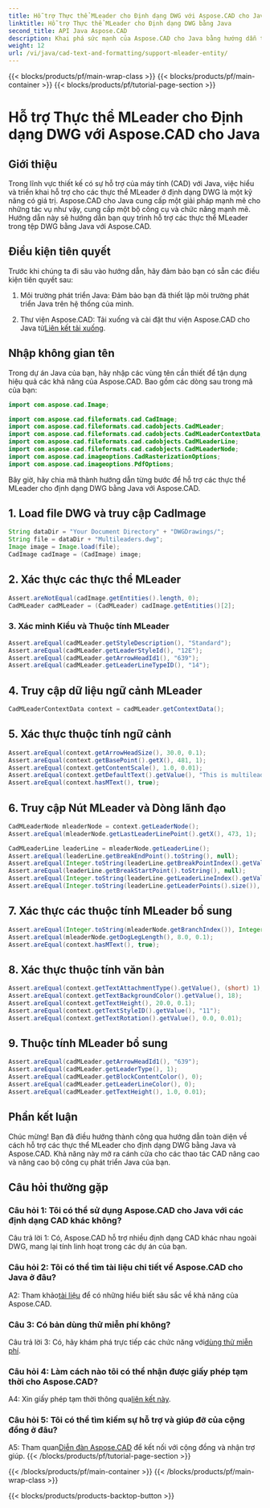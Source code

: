 ```yaml
---
title: Hỗ trợ Thực thể MLeader cho Định dạng DWG với Aspose.CAD cho Java
linktitle: Hỗ trợ Thực thể MLeader cho Định dạng DWG bằng Java
second_title: API Java Aspose.CAD
description: Khai phá sức mạnh của Aspose.CAD cho Java bằng hướng dẫn từng bước của chúng tôi về cách hỗ trợ các thực thể MLeader ở định dạng DWG.
weight: 12
url: /vi/java/cad-text-and-formatting/support-mleader-entity/
---
```


{{< blocks/products/pf/main-wrap-class >}}
{{< blocks/products/pf/main-container >}}
{{< blocks/products/pf/tutorial-page-section >}}

# Hỗ trợ Thực thể MLeader cho Định dạng DWG với Aspose.CAD cho Java

## Giới thiệu

Trong lĩnh vực thiết kế có sự hỗ trợ của máy tính (CAD) với Java, việc hiểu và triển khai hỗ trợ cho các thực thể MLeader ở định dạng DWG là một kỹ năng có giá trị. Aspose.CAD cho Java cung cấp một giải pháp mạnh mẽ cho những tác vụ như vậy, cung cấp một bộ công cụ và chức năng mạnh mẽ. Hướng dẫn này sẽ hướng dẫn bạn quy trình hỗ trợ các thực thể MLeader trong tệp DWG bằng Java với Aspose.CAD.

## Điều kiện tiên quyết

Trước khi chúng ta đi sâu vào hướng dẫn, hãy đảm bảo bạn có sẵn các điều kiện tiên quyết sau:

1. Môi trường phát triển Java: Đảm bảo bạn đã thiết lập môi trường phát triển Java trên hệ thống của mình.

2.  Thư viện Aspose.CAD: Tải xuống và cài đặt thư viện Aspose.CAD cho Java từ[Liên kết tải xuống](https://releases.aspose.com/cad/java/).

## Nhập không gian tên

Trong dự án Java của bạn, hãy nhập các vùng tên cần thiết để tận dụng hiệu quả các khả năng của Aspose.CAD. Bao gồm các dòng sau trong mã của bạn:

```java
import com.aspose.cad.Image;

import com.aspose.cad.fileformats.cad.CadImage;
import com.aspose.cad.fileformats.cad.cadobjects.CadMLeader;
import com.aspose.cad.fileformats.cad.cadobjects.CadMLeaderContextData;
import com.aspose.cad.fileformats.cad.cadobjects.CadMLeaderLine;
import com.aspose.cad.fileformats.cad.cadobjects.CadMLeaderNode;
import com.aspose.cad.imageoptions.CadRasterizationOptions;
import com.aspose.cad.imageoptions.PdfOptions;

```

Bây giờ, hãy chia mã thành hướng dẫn từng bước để hỗ trợ các thực thể MLeader cho định dạng DWG bằng Java với Aspose.CAD.

## 1. Load file DWG và truy cập CadImage

```java
String dataDir = "Your Document Directory" + "DWGDrawings/";
String file = dataDir + "Multileaders.dwg";
Image image = Image.load(file);
CadImage cadImage = (CadImage) image;
```

## 2. Xác thực các thực thể MLeader

```java
Assert.areNotEqual(cadImage.getEntities().length, 0);
CadMLeader cadMLeader = (CadMLeader) cadImage.getEntities()[2];
```

### 3. Xác minh Kiểu và Thuộc tính MLeader

```java
Assert.areEqual(cadMLeader.getStyleDescription(), "Standard");
Assert.areEqual(cadMLeader.getLeaderStyleId(), "12E");
Assert.areEqual(cadMLeader.getArrowHeadId1(), "639");
Assert.areEqual(cadMLeader.getLeaderLineTypeID(), "14");
```

## 4. Truy cập dữ liệu ngữ cảnh MLeader

```java
CadMLeaderContextData context = cadMLeader.getContextData();
```

## 5. Xác thực thuộc tính ngữ cảnh

```java
Assert.areEqual(context.getArrowHeadSize(), 30.0, 0.1);
Assert.areEqual(context.getBasePoint().getX(), 481, 1);
Assert.areEqual(context.getContentScale(), 1.0, 0.01);
Assert.areEqual(context.getDefaultText().getValue(), "This is multileader with huge text\\P{\\H1.5x;6666666666666666666666666666\\P}bbbbbbbbbbbbbbbbbbbbbbbbbbbbbbbbbbb");
Assert.areEqual(context.hasMText(), true);
```

## 6. Truy cập Nút MLeader và Dòng lãnh đạo

```java
CadMLeaderNode mleaderNode = context.getLeaderNode();
Assert.areEqual(mleaderNode.getLastLeaderLinePoint().getX(), 473, 1);

CadMLeaderLine leaderLine = mleaderNode.getLeaderLine();
Assert.areEqual(leaderLine.getBreakEndPoint().toString(), null);
Assert.areEqual(Integer.toString(leaderLine.getBreakPointIndex().getValue()), Integer.toString(0));
Assert.areEqual(leaderLine.getBreakStartPoint().toString(), null);
Assert.areEqual(Integer.toString(leaderLine.getLeaderLineIndex().getValue()), Integer.toString(0));
Assert.areEqual(Integer.toString(leaderLine.getLeaderPoints().size()), Integer.toString(4));
```

## 7. Xác thực các thuộc tính MLeader bổ sung

```java
Assert.areEqual(Integer.toString(mleaderNode.getBranchIndex()), Integer.toString(0));
Assert.areEqual(mleaderNode.getDogLegLength(), 8.0, 0.1);
Assert.areEqual(context.hasMText(), true);
```

## 8. Xác thực thuộc tính văn bản

```java
Assert.areEqual(context.getTextAttachmentType().getValue(), (short) 1);
Assert.areEqual(context.getTextBackgroundColor().getValue(), 18);
Assert.areEqual(context.getTextHeight(), 20.0, 0.1);
Assert.areEqual(context.getTextStyleID().getValue(), "11");
Assert.areEqual(context.getTextRotation().getValue(), 0.0, 0.01);
```

## 9. Thuộc tính MLeader bổ sung

```java
Assert.areEqual(cadMLeader.getArrowHeadId1(), "639");
Assert.areEqual(cadMLeader.getLeaderType(), 1);
Assert.areEqual(cadMLeader.getBlockContentColor(), 0);
Assert.areEqual(cadMLeader.getLeaderLineColor(), 0);
Assert.areEqual(cadMLeader.getTextHeight(), 1.0, 0.01);
```

## Phần kết luận

Chúc mừng! Bạn đã điều hướng thành công qua hướng dẫn toàn diện về cách hỗ trợ các thực thể MLeader cho định dạng DWG bằng Java và Aspose.CAD. Khả năng này mở ra cánh cửa cho các thao tác CAD nâng cao và nâng cao bộ công cụ phát triển Java của bạn.

## Câu hỏi thường gặp

### Câu hỏi 1: Tôi có thể sử dụng Aspose.CAD cho Java với các định dạng CAD khác không?

Câu trả lời 1: Có, Aspose.CAD hỗ trợ nhiều định dạng CAD khác nhau ngoài DWG, mang lại tính linh hoạt trong các dự án của bạn.

### Câu hỏi 2: Tôi có thể tìm tài liệu chi tiết về Aspose.CAD cho Java ở đâu?

 A2: Tham khảo[tài liệu](https://reference.aspose.com/cad/java/) để có những hiểu biết sâu sắc về khả năng của Aspose.CAD.

### Câu 3: Có bản dùng thử miễn phí không?

 Câu trả lời 3: Có, hãy khám phá trực tiếp các chức năng với[dùng thử miễn phí](https://releases.aspose.com/).

### Câu hỏi 4: Làm cách nào tôi có thể nhận được giấy phép tạm thời cho Aspose.CAD?

A4: Xin giấy phép tạm thời thông qua[liên kết này](https://purchase.aspose.com/temporary-license/).

### Câu hỏi 5: Tôi có thể tìm kiếm sự hỗ trợ và giúp đỡ của cộng đồng ở đâu?

A5: Tham quan[Diễn đàn Aspose.CAD](https://forum.aspose.com/c/cad/19) để kết nối với cộng đồng và nhận trợ giúp.
{{< /blocks/products/pf/tutorial-page-section >}}

{{< /blocks/products/pf/main-container >}}
{{< /blocks/products/pf/main-wrap-class >}}

{{< blocks/products/products-backtop-button >}}
